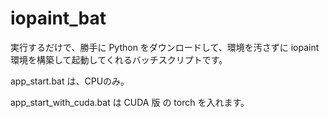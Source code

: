 # iopaint_bat

実行するだけで、勝手に Python をダウンロードして、環境を汚さずに iopaint 環境を構築して起動してくれるバッチスクリプトです。

app_start.bat は、CPUのみ。

app_start_with_cuda.bat は CUDA 版 の torch を入れます。
